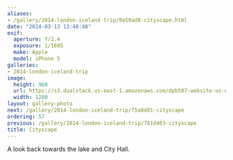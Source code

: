 ```yaml
---
aliases:
- /gallery/2014-london-iceland-trip/8e50ad8-cityscape.html
date: "2014-03-13 13:48:48"
exif:
  aperture: f/2.4
  exposure: 1/1695
  make: Apple
  model: iPhone 5
galleries:
- 2014-london-iceland-trip
image:
  height: 960
  url: https://s3.dualstack.us-east-1.amazonaws.com/dpb587-website-us-east-1/asset/gallery/2014-london-iceland-trip/8e50ad8-cityscape~1280.jpg
  width: 1280
layout: gallery-photo
next: /gallery/2014-london-iceland-trip/f5a8d81-cityscape
ordering: 57
previous: /gallery/2014-london-iceland-trip/761d483-cityscape
title: Cityscape
---
```


A look back towards the lake and City Hall.
